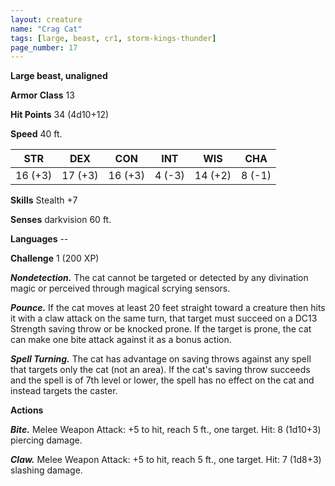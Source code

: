 ```yaml
---
layout: creature
name: "Crag Cat"
tags: [large, beast, cr1, storm-kings-thunder]
page_number: 17
---
```


**Large beast, unaligned**

**Armor Class** 13

**Hit Points** 34 (4d10+12)

**Speed** 40 ft.

|   STR   |   DEX   |   CON   |   INT   |   WIS   |   CHA   |
|:-----:|:-----:|:-----:|:-----:|:-----:|:-----:|
| 16 (+3) | 17 (+3) | 16 (+3) | 4 (-3) | 14 (+2) | 8 (-1) |

**Skills** Stealth +7

**Senses** darkvision 60 ft.

**Languages** --

**Challenge** 1 (200 XP)

***Nondetection.*** The cat cannot be targeted or detected by any divination magic or perceived through magical scrying sensors.

***Pounce.*** If the cat moves at least 20 feet straight toward a creature then hits it with a claw attack on the same turn, that target must succeed on a DC13 Strength saving throw or be knocked prone.  If the target is prone, the cat can make one bite attack against it as a bonus action.

***Spell Turning.*** The cat has advantage on saving throws against any spell that targets only the cat (not an area). If the cat's saving throw succeeds and the spell is of 7th level or lower, the spell has no effect on the cat and instead targets the caster.

**Actions**

***Bite.*** Melee Weapon Attack: +5 to hit, reach 5 ft., one target. Hit: 8 (1d10+3) piercing damage.

***Claw.*** Melee Weapon Attack: +5 to hit, reach 5 ft., one target. Hit: 7 (1d8+3) slashing damage.

